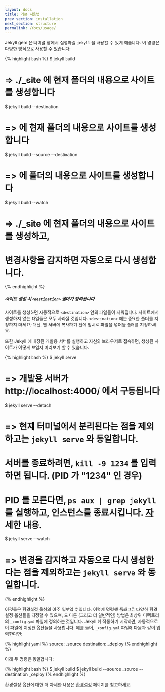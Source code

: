 ```yaml
---
layout: docs
title: 기본 사용법
prev_section: installation
next_section: structure
permalink: /docs/usage/
---
```


Jekyll gem 은 터미널 창에서 실행파일 `jekyll` 을 사용할 수 있게 해줍니다. 이 명령은 다양한 방식으로 사용할 수 있습니다:

{% highlight bash %}
$ jekyll build
# => ./_site 에 현재 폴더의 내용으로 사이트를 생성합니다

$ jekyll build --destination <destination>
# => <destination> 에 현재 폴더의 내용으로 사이트를 생성합니다

$ jekyll build --source <source> --destination <destination>
# => <destination> 에 <source> 폴더의 내용으로 사이트를 생성합니다

$ jekyll build --watch
# => ./_site 에 현재 폴더의 내용으로 사이트를 생성하고,
#    변경사항을 감지하면 자동으로 다시 생성합니다.
{% endhighlight %}

<div class="note warning">
  <h5>사이트 생성 시 <code>&lt;destination&gt;</code> 폴더가 정리됩니다</h5>
  <p>
    사이트를 생성하면 자동적으로 <code>&lt;destination&gt;</code> 안의 파일들이 지워집니다. 사이트에서 생성하지 않는 파일들은 모두 사라질 것입니다. <code>&lt;destination&gt;</code> 에는 중요한 폴더를 지정하지 마세요; 대신, 웹 서버에 복사하기 전에 임시로 파일을 넣어둘 폴더를 지정하세요.
  </p>
</div>

또한 Jekyll 에 내장된 개발용 서버를 실행하고 자신의 브라우저로 접속하면, 생성된 사이트가 어떻게 보일지 미리보기 할 수 있습니다.

{% highlight bash %}
$ jekyll serve
# => 개발용 서버가 http://localhost:4000/ 에서 구동됩니다

$ jekyll serve --detach
# => 현재 터미널에서 분리된다는 점을 제외하고는 `jekyll serve` 와 동일합니다.
#    서버를 종료하려면, `kill -9 1234` 를 입력하면 됩니다. (PID 가 "1234" 인 경우)
#    PID 를 모른다면, `ps aux | grep jekyll` 를 실행하고, 인스턴스를 종료시킵니다. [자세한 내용](http://unixhelp.ed.ac.uk/shell/jobz5.html).

$ jekyll serve --watch
# => 변경을 감지하고 자동으로 다시 생성한다는 점을 제외하고는 `jekyll serve` 와 동일합니다.
{% endhighlight %}

이것들은 [환경설정 옵션](../configuration/)의 아주 일부일 뿐입니다. 이렇게 명령행 플래그로 다양한 환경설정 옵션들을 지정할 수 있으며, 또 다른 (그리고 더 일반적인) 방법은 최상위 디렉토리의 `_config.yml` 파일에 정의하는 것입니다. Jekyll 이 작동하기 시작하면, 자동적으로 이 파일에 지정한 옵션들을 사용합니다. 예를 들어, `_config.yml` 파일에 다음과 같이 입력한다면:

{% highlight yaml %}
source:      _source
destination: _deploy
{% endhighlight %}

아래 두 명령은 동일합니다:

{% highlight bash %}
$ jekyll build
$ jekyll build --source _source --destination _deploy
{% endhighlight %}

환경설정 옵션에 대한 더 자세한 내용은 [환경설정](../configuration/) 페이지를 참고하세요.
